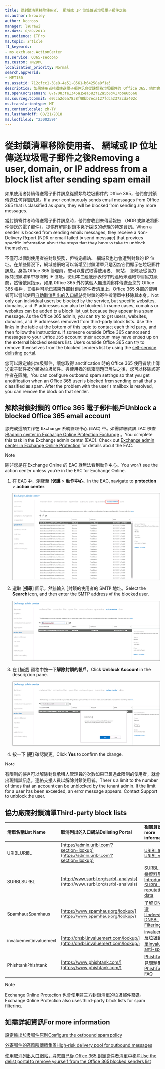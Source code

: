 ```yaml
---
title: 從封鎖清單移除使用者、 網域或 IP 位址傳送垃圾電子郵件之後
ms.author: krowley
author: kccross
manager: laurawi
ms.date: 6/20/2018
ms.audience: ITPro
ms.topic: article
f1_keywords:
- ms.exch.eac.ActionCenter
ms.service: O365-seccomp
ms.custom: TN2DMC
localization_priority: Normal
search.appverid:
- MET150
ms.assetid: 712cfcc1-31e8-4e51-8561-b64258a8f1e5
description: 如果使用者持續傳送電子郵件訊息從歸類為垃圾郵件的 Office 365，他們會封鎖傳送任何詳細訊息。
ms.openlocfilehash: 87b7083fe1345a15ea582f12a5b0d417bbe6b568
ms.sourcegitcommit: e9dca2d6a7838f98bb7eca127fdda2372cda402c
ms.translationtype: MT
ms.contentlocale: zh-TW
ms.lasthandoff: 08/21/2018
ms.locfileid: "23002590"
---
```

# <a name="removing-a-user-domain-or-ip-address-from-a-block-list-after-sending-spam-email"></a><span data-ttu-id="c9a28-103">從封鎖清單移除使用者、 網域或 IP 位址傳送垃圾電子郵件之後</span><span class="sxs-lookup"><span data-stu-id="c9a28-103">Removing a user, domain, or IP address from a block list after sending spam email</span></span>

<span data-ttu-id="c9a28-104">如果使用者持續傳送電子郵件訊息從歸類為垃圾郵件的 Office 365，他們會封鎖傳送任何詳細訊息。</span><span class="sxs-lookup"><span data-stu-id="c9a28-104">If a user continuously sends email messages from Office 365 that is classified as spam, they will be blocked from sending any more messages.</span></span> 
  
<span data-ttu-id="c9a28-105">當封鎖寄件者時傳送電子郵件訊息時，他們會收到未傳遞報告 （NDR 或無法將郵件傳送的電子郵件），提供有解除封鎖本身所採取的步驟的特定資訊。</span><span class="sxs-lookup"><span data-stu-id="c9a28-105">When a sender is blocked from sending emails messages, they receive a Non-Delivery Report (NDR or email failed to send message) that provides specific information about the steps that they have to take to unblock themselves.</span></span>
  
<span data-ttu-id="c9a28-p101">不僅可以個別使用者被封鎖服務，但特定網站、 網域及也也會遭到封鎖的 IP 位址。在某些情況下，網域或網站可以新增至封鎖清單只是因為它們顯示在垃圾郵件訊息。身為 Office 365 管理員，您可以嘗試取得使用者、 網站、 網域及從協力廠商封鎖清單中移除的 IP 位址。使用本主題底部表格中的連結來連絡每個協力廠商，然後依照指示。如果 Office 365 外的某個人無法將郵件傳送至您的 Office 365 帳戶，其帳戶可能已結束外部封鎖的寄件者清單上。Office 365 外部的使用者可以嘗試使用[自助取消列出的入口網站](https://technet.microsoft.com/library/mt661881%28v=exchg.150%29.aspx)從封鎖的寄件者清單中移除其本身。</span><span class="sxs-lookup"><span data-stu-id="c9a28-p101">Not only can individual users be blocked by the service, but specific websites, domains, and IP addresses can also be blocked. In some cases, domains or websites can be added to a block list just because they appear in a spam message. As the Office 365 admin, you can try to get users, websites, domains, and IP addresses removed from third-party block lists. Use the links in the table at the bottom of this topic to contact each third party, and then follow the instructions. If someone outside Office 365 cannot send messages to your Office 365 account, their account may have ended up on the external blocked senders list. Users outside Office 365 can try to remove themselves from the blocked senders list by using the [self-service delisting portal](https://technet.microsoft.com/library/mt661881%28v=exchg.150%29.aspx).</span></span>
  
<span data-ttu-id="c9a28-p102">您可以設定輸出垃圾郵件，讓您取得 anotification 時的 Office 365 使用者禁止傳送電子郵件被分類為垃圾郵件。與使用者的信箱問題已解決之後，您可以移除該寄件者在區塊。</span><span class="sxs-lookup"><span data-stu-id="c9a28-p102">You can configure outbound spam settings so that you get anotification when an Office 365 user is blocked from sending email that's classified as spam. After the problem with the user's mailbox is resolved, you can remove the block on that sender.</span></span>
  
## <a name="unblock-a-blocked-office-365-email-account"></a><span data-ttu-id="c9a28-114">解除封鎖封鎖的 Office 365 電子郵件帳戶</span><span class="sxs-lookup"><span data-stu-id="c9a28-114">Unblock a blocked Office 365 email account</span></span>

<span data-ttu-id="c9a28-p103">您完成這項工作在 Exchange 系統管理中心 (EAC) 中。如需詳細資訊 EAC 檢查出[admin center in Exchange Online Protection Exchange](exchange-admin-center-in-exchange-online-protection-eop.md) 。</span><span class="sxs-lookup"><span data-stu-id="c9a28-p103">You complete this task in the Exchange admin center (EAC). Check out [Exchange admin center in Exchange Online Protection](exchange-admin-center-in-exchange-online-protection-eop.md) for details about the EAC.</span></span> 
  
> [!NOTE]
> <span data-ttu-id="c9a28-117">除非您是在 Exchange Online 的 EAC 就無法看到動作中心。</span><span class="sxs-lookup"><span data-stu-id="c9a28-117">You won't see the action center unless you're in the EAC for Exchange Online.</span></span> 
  
1. <span data-ttu-id="c9a28-118">在 EAC 中，瀏覽至 [**保護** \> **動作中心**。</span><span class="sxs-lookup"><span data-stu-id="c9a28-118">In the EAC, navigate to **protection** \> **action center**.</span></span>
    
    ![瀏覽至 Exchange 系統管理員中心的重要訊息中心 。](media/9bbf0844-7b34-4a86-a2b7-8c7e9c8519a3.png)
  
2. <span data-ttu-id="c9a28-120">選取 [**搜尋**] 圖示，然後輸入 [封鎖的使用者的 SMTP 地址。</span><span class="sxs-lookup"><span data-stu-id="c9a28-120">Select the **Search** icon, and then enter the SMTP address of the blocked user.</span></span> 
    
    ![搜尋重要訊息中心中封鎖的使用者](media/f931b5a0-7115-4d95-9f6f-b403436031ba.png)
  
3. <span data-ttu-id="c9a28-122">在 [描述] 窗格中按一下**解除封鎖的帳戶**。</span><span class="sxs-lookup"><span data-stu-id="c9a28-122">Click **Unblock Account** in the description pane.</span></span> 
    
    ![解除封鎖重要訊息中心中的使用者](media/c5d5b1b9-8416-45aa-9631-881e94d1d056.png)
  
4. <span data-ttu-id="c9a28-124">按一下 [**是]** 確認變更。</span><span class="sxs-lookup"><span data-stu-id="c9a28-124">Click **Yes** to confirm the change.</span></span> 
    
> [!NOTE]
> <span data-ttu-id="c9a28-p104">有限制的帳戶可以解除封鎖承租人管理員的次數如果已超過此限制的使用者，就會出現錯誤訊息。連絡支援人員以解除封鎖使用者。</span><span class="sxs-lookup"><span data-stu-id="c9a28-p104">There's a limit to the number of times that an account can be unblocked by the tenant admin. If the limit for a user has been exceeded, an error message appears. Contact Support to unblock the user.</span></span> 
  
## <a name="third-party-block-lists"></a><span data-ttu-id="c9a28-127">協力廠商封鎖清單</span><span class="sxs-lookup"><span data-stu-id="c9a28-127">Third-party block lists</span></span>

|<span data-ttu-id="c9a28-128">**清單名稱**</span><span class="sxs-lookup"><span data-stu-id="c9a28-128">**List Name**</span></span>|<span data-ttu-id="c9a28-129">**取消列出的入口網站**</span><span class="sxs-lookup"><span data-stu-id="c9a28-129">**Delisting Portal**</span></span>|<span data-ttu-id="c9a28-130">**相關資訊**</span><span class="sxs-lookup"><span data-stu-id="c9a28-130">**For more information**</span></span>|
|:-----|:-----|:-----|
|<span data-ttu-id="c9a28-131">URIBL</span><span class="sxs-lookup"><span data-stu-id="c9a28-131">URIBL</span></span>  <br/> |[https://admin.uribl.com/?section=lookup](https://admin.uribl.com/?section=lookup) <br/> |[<span data-ttu-id="c9a28-132">URIBL 網站</span><span class="sxs-lookup"><span data-stu-id="c9a28-132">URIBL website </span></span>](https://uribl.com/) <br/> |
|<span data-ttu-id="c9a28-133">SURBL</span><span class="sxs-lookup"><span data-stu-id="c9a28-133">SURBL</span></span>  <br/> |[http://www.surbl.org/surbl-analysis](http://www.surbl.org/surbl-analysis) <br/> |[<span data-ttu-id="c9a28-134">SURBL URI 信譽資料簡介</span><span class="sxs-lookup"><span data-stu-id="c9a28-134">Introducing SURBL URI reputation data</span></span>](http://www.surbl.org/) <br/> |
|<span data-ttu-id="c9a28-135">Spamhaus</span><span class="sxs-lookup"><span data-stu-id="c9a28-135">Spamhaus</span></span>  <br/> |[https://www.spamhaus.org/lookup/](https://www.spamhaus.org/lookup/) <br/> |[<span data-ttu-id="c9a28-136">了解 DNSBL 篩選</span><span class="sxs-lookup"><span data-stu-id="c9a28-136">Understanding DNSBL Filtering</span></span>](https://www.spamhaus.org/whitepapers/dnsbl_function/) <br/> |
|<span data-ttu-id="c9a28-137">invaluement</span><span class="sxs-lookup"><span data-stu-id="c9a28-137">invaluement</span></span>  <br/> |[http://dnsbl.invaluement.com/lookup/](http://dnsbl.invaluement.com/lookup/) <br/> |[<span data-ttu-id="c9a28-138">invaluement 反垃圾郵件清單</span><span class="sxs-lookup"><span data-stu-id="c9a28-138">invaluement anti-spam list</span></span>](http://dnsbl.invaluement.com/) <br/> |
|<span data-ttu-id="c9a28-139">Phishtank</span><span class="sxs-lookup"><span data-stu-id="c9a28-139">Phishtank</span></span>  <br/> |[https://www.phishtank.com/](https://www.phishtank.com/) <br/> |[<span data-ttu-id="c9a28-140">PhishTank 常見問題集</span><span class="sxs-lookup"><span data-stu-id="c9a28-140">PhishTank FAQ</span></span>](https://www.phishtank.com/faq.php) <br/> |
   
> [!NOTE]
> <span data-ttu-id="c9a28-141">Exchange Online Protection 也會使用第三方封鎖清單的垃圾郵件篩選。</span><span class="sxs-lookup"><span data-stu-id="c9a28-141">Exchange Online Protection also uses third-party block lists for spam filtering.</span></span> 
   
## <a name="for-more-information"></a><span data-ttu-id="c9a28-142">如需詳細資訊</span><span class="sxs-lookup"><span data-stu-id="c9a28-142">For more information</span></span>

[<span data-ttu-id="c9a28-143">設定輸出垃圾郵件原則</span><span class="sxs-lookup"><span data-stu-id="c9a28-143">Configure the outbound spam policy</span></span>](configure-the-outbound-spam-policy.md)
  
[<span data-ttu-id="c9a28-144">外寄郵件的高風險傳遞集區</span><span class="sxs-lookup"><span data-stu-id="c9a28-144">High-risk delivery pool for outbound messages</span></span>](high-risk-delivery-pool-for-outbound-messages.md)

[<span data-ttu-id="c9a28-145">使用取消列出入口網站，將您自己從 Office 365 封鎖寄件者清單中移除</span><span class="sxs-lookup"><span data-stu-id="c9a28-145">Use the delist portal to remove yourself from the Office 365 blocked senders list</span></span>](use-the-delist-portal-to-remove-yourself-from-the-office-365-blocked-senders-lis.md)
  

  

